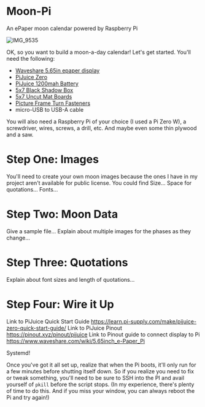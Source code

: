 # Moon-Pi
An ePaper moon calendar powered by Raspberry Pi

![IMG_9535](https://github.com/barryl93/Moon-Pi/assets/39839859/e3b3a1f5-d8be-43fe-9456-959c7cb89944)

OK, so you want to build a moon-a-day calendar! Let's get started. You'll need the following:

<ul>
<li><a href="https://www.waveshare.com/pico-epaper-5.65.htm">Waveshare 5.65in epaper display</a></li>
<li><a href="https://www.pishop.us/product/pijuice-zero-a-portable-power-platform-for-raspberry-pi-zero/">PiJuice Zero</a></li>
<li><a href="https://www.pishop.us/product/pijuice-zero-1200mah-battery/">PiJuice 1200mah Battery</a></li>
<li><a href="https://www.amazon.com/gp/product/B081J74KN7?ie=UTF8&psc=1">5x7 Black Shadow Box</a></li>
<li><a href="https://www.amazon.com/gp/product/B0BBSL6824?ie=UTF8&psc=1">5x7 Uncut Mat Boards</a></li>
<li><a href="https://www.amazon.com/dp/B07WVWCYJ5?psc=1&ref=ppx_yo2ov_dt_b_product_details">Picture Frame Turn Fasteners</a></li>
<li>micro-USB to USB-A cable</li>
</ul>

You will also need a Raspberry Pi of your choice (I used a Pi Zero W), a screwdriver, wires, screws, a drill, etc. And maybe even some thin plywood and a saw.

# Step One: Images
You'll need to create your own moon images because the ones I have in my project aren't available for public license. You could find 
Size... Space for quotations... Fonts...

# Step Two: Moon Data
Give a sample file... Explain about multiple images for the phases as they change...

# Step Three: Quotations
Explain about font sizes and length of quotations...

# Step Four: Wire it Up
Link to PiJuice Quick Start Guide https://learn.pi-supply.com/make/pijuice-zero-quick-start-guide/
Link to PiJuice Pinout https://pinout.xyz/pinout/pijuice
Link to Pinout guide to connect display to Pi https://www.waveshare.com/wiki/5.65inch_e-Paper_Pi

Systemd!

Once you've got it all set up, realize that when the Pi boots, it'll only run for a few minutes before shutting itself down. So if you realize you need to fix or tweak something, you'll need to be sure to SSH into the PI and avail yourself of <code>pkill</code> before the script stops. (In my experience, there's plenty of time to do this. And if you miss your window, you can always reboot the Pi and try again!)
